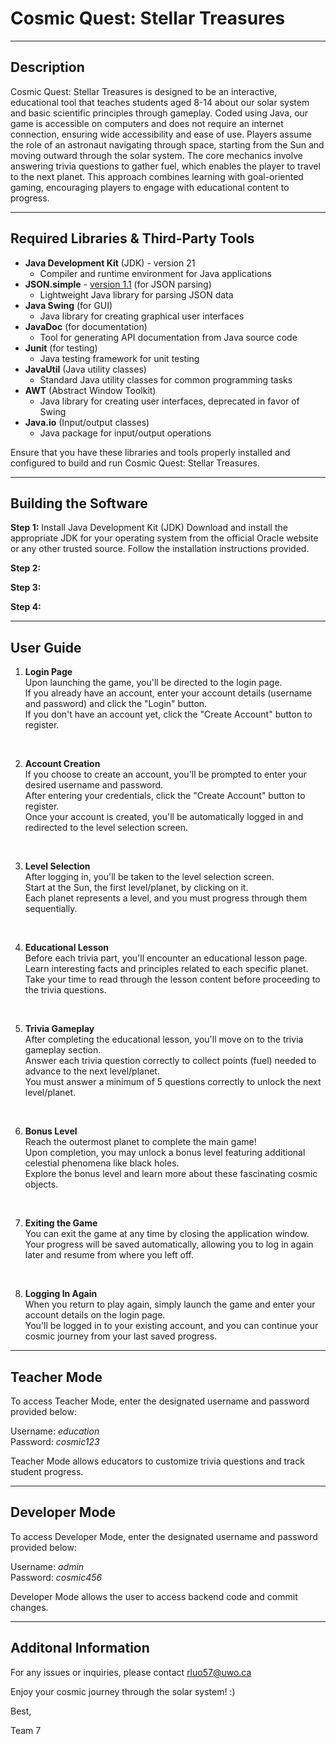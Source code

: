 # Cosmic Quest: Stellar Treasures

---

## Description
Cosmic Quest: Stellar Treasures is designed to be an interactive, educational tool that teaches students aged 8-14 about our solar system and basic scientific principles through gameplay. Coded using Java, our game is accessible on computers and does not require an internet connection, ensuring wide accessibility and ease of use. Players assume the role of an astronaut navigating through space, starting from the Sun and moving outward through the solar system. The core mechanics involve answering trivia questions to gather fuel, which enables the player to travel to the next planet. This approach combines learning with goal-oriented gaming, encouraging players to engage with educational content to progress.

---

## Required Libraries & Third-Party Tools
- **Java Development Kit** (JDK) - version 21 
    - Compiler and runtime environment for Java applications
- **JSON.simple** - [version 1.1](http://www.java2s.com/Code/Jar/j/Downloadjsonsimple11jar.htm) (for JSON parsing) 
    - Lightweight Java library for parsing JSON data
- **Java Swing** (for GUI)
    - Java library for creating graphical user interfaces
- **JavaDoc** (for documentation)
    - Tool for generating API documentation from Java source code
- **Junit** (for testing)
    - Java testing framework for unit testing
- **JavaUtil** (Java utility classes) 
    - Standard Java utility classes for common programming tasks
- **AWT** (Abstract Window Toolkit)
    - Java library for creating user interfaces, deprecated in favor of Swing
- **Java.io** (Input/output classes) 
    - Java package for input/output operations

Ensure that you have these libraries and tools properly installed and configured to build and run Cosmic Quest: Stellar Treasures.

---

## Building the Software

**Step 1:** Install Java Development Kit (JDK)
Download and install the appropriate JDK for your operating system from the official Oracle website or any other trusted source. Follow the installation instructions provided.

**Step 2:**

**Step 3:**

**Step 4:**

---

## User Guide

1. **Login Page**<br>
Upon launching the game, you'll be directed to the login page.<br>
If you already have an account, enter your account details (username and password) and click the "Login" button.<br>
If you don't have an account yet, click the "Create Account" button to register.
<br>

2. **Account Creation** <br>
If you choose to create an account, you'll be prompted to enter your desired username and password.<br>
After entering your credentials, click the "Create Account" button to register.<br>
Once your account is created, you'll be automatically logged in and redirected to the level selection screen.
<br>

3. **Level Selection** <br>
After logging in, you'll be taken to the level selection screen.<br>
Start at the Sun, the first level/planet, by clicking on it.<br>
Each planet represents a level, and you must progress through them sequentially.
<br>

4. **Educational Lesson** <br>
Before each trivia part, you'll encounter an educational lesson page.<br>
Learn interesting facts and principles related to each specific planet.<br>
Take your time to read through the lesson content before proceeding to the trivia questions.
<br>

5. **Trivia Gameplay** <br>
After completing the educational lesson, you'll move on to the trivia gameplay section.<br>
Answer each trivia question correctly to collect points (fuel) needed to advance to the next level/planet.<br>
You must answer a minimum of 5 questions correctly to unlock the next level/planet.
<br>

6. **Bonus Level** <br>
Reach the outermost planet to complete the main game!<br>
Upon completion, you may unlock a bonus level featuring additional celestial phenomena like black holes.<br>
Explore the bonus level and learn more about these fascinating cosmic objects.
<br>

7. **Exiting the Game** <br>
You can exit the game at any time by closing the application window.<br>
Your progress will be saved automatically, allowing you to log in again later and resume from where you left off.
<br>

8. **Logging In Again** <br>
When you return to play again, simply launch the game and enter your account details on the login page.<br>
You'll be logged in to your existing account, and you can continue your cosmic journey from your last saved progress.<br>

---

## Teacher Mode

To access Teacher Mode, enter the designated username and password provided below:

Username: *education* <br>
Password: *cosmic123*

Teacher Mode allows educators to customize trivia questions and track student progress.

---

## Developer Mode

To access Developer Mode, enter the designated username and password provided below:

Username: *admin* <br>
Password: *cosmic456*

Developer Mode allows the user to access backend code and commit changes.

---

## Additonal Information

For any issues or inquiries, please contact rluo57@uwo.ca


Enjoy your cosmic journey through the solar system! :)

Best,

Team 7
